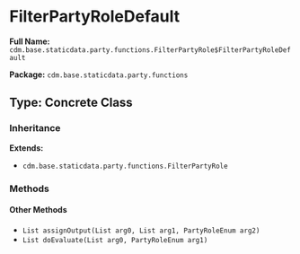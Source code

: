 # FilterPartyRoleDefault

**Full Name:** `cdm.base.staticdata.party.functions.FilterPartyRole$FilterPartyRoleDefault`

**Package:** `cdm.base.staticdata.party.functions`

## Type: Concrete Class

### Inheritance

**Extends:**
- `cdm.base.staticdata.party.functions.FilterPartyRole`

### Methods

#### Other Methods

- `List assignOutput(List arg0, List arg1, PartyRoleEnum arg2)`
- `List doEvaluate(List arg0, PartyRoleEnum arg1)`

